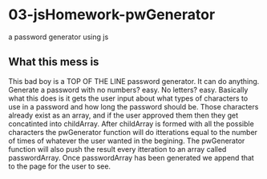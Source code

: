 # 03-jsHomework-pwGenerator
a password generator using js

## What this mess is
This bad boy is a TOP OF THE LINE password generator. It can do anything. Generate a password with no numbers? easy. No letters? easy.
Basically what this does is it gets the user input about what types of characters to use in a password and how long the password should be. 
Those characters already exist as an array, and if the user approved them then they get concatinted into childArray.
After childArray is formed with all the possible characters the pwGenerator function will do itterations equal to the number of times of whatever the user wanted in the begining.
The pwGenerator function will also push the result every itteration to an array called passwordArray. 
Once passwordArray has been generated we append that to the page for the user to see.
